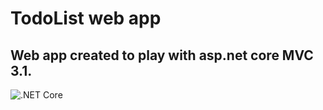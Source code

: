 # TodoList web app

## Web app created to play with asp.net core MVC 3.1.

![.NET Core](https://github.com/macorx/todolist-app/workflows/.NET%20Core/badge.svg)
